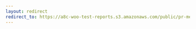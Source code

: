 ```yaml
---
layout: redirect
redirect_to: https://a8c-woo-test-reports.s3.amazonaws.com/public/pr-merge/45193/api/index.html
---
```

